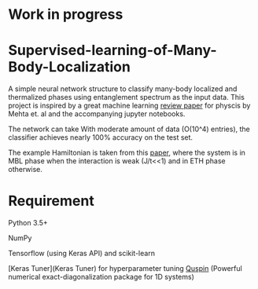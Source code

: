# Work in progress

# Supervised-learning-of-Many-Body-Localization
A simple neural network structure to classify many-body localized and thermalized phases using entanglement spectrum as the input data. This project is inspired by a great machine learning [review paper](https://arxiv.org/abs/1803.08823) for physcis by Mehta et. al and the accompanying jupyter notebooks.

The network can take 
With moderate amount of data (O(10^4) entries), the classifier achieves nearly 100% accuracy on the test set.

The example Hamiltonian is taken from this [paper](https://link.aps.org/doi/10.1103/PhysRevB.100.235144),
where the system is in MBL phase when the interaction is weak (J/t<<1) and in ETH phase otherwise.

# Requirement
Python 3.5+

NumPy

Tensorflow (using Keras API) and scikit-learn

[Keras Tuner](Keras Tuner) for hyperparameter tuning
[Quspin](https://github.com/weinbe58/QuSpin) (Powerful numerical exact-diagonalization package for 1D systems)
